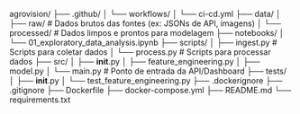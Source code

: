 agrovision/
├── .github/
│   └── workflows/
│       └── ci-cd.yml
├── data/
│   ├── raw/          # Dados brutos das fontes (ex: JSONs de API, imagens)
│   └── processed/    # Dados limpos e prontos para modelagem
├── notebooks/
│   └── 01_exploratory_data_analysis.ipynb
├── scripts/
│   ├── ingest.py     # Scripts para coletar dados
│   └── process.py    # Scripts para processar dados
├── src/
│   ├── __init__.py
│   ├── feature_engineering.py
│   ├── model.py
│   └── main.py       # Ponto de entrada da API/Dashboard
├── tests/
│   ├── __init__.py
│   └── test_feature_engineering.py
├── .dockerignore
├── .gitignore
├── Dockerfile
├── docker-compose.yml
├── README.md
└── requirements.txt
